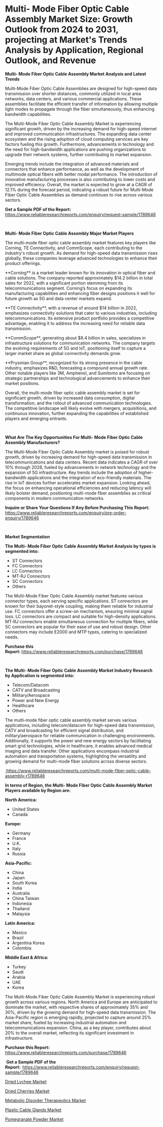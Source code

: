 <p><h1>Multi- Mode Fiber Optic Cable Assembly Market Size: Growth Outlook from 2024 to 2031, projecting at Market's Trends Analysis by Application, Regional Outlook, and Revenue</h1></p><p><strong>Multi- Mode Fiber Optic Cable Assembly Market Analysis and Latest Trends</strong></p>
<p><p>Multi-Mode Fiber Optic Cable Assemblies are designed for high-speed data transmission over shorter distances, commonly utilized in local area networks, data centers, and various commercial applications. These assemblies facilitate the efficient transfer of information by allowing multiple light modes to propagate through the fiber simultaneously, thus enhancing bandwidth capabilities.</p><p>The Multi-Mode Fiber Optic Cable Assembly Market is experiencing significant growth, driven by the increasing demand for high-speed internet and improved communication infrastructures. The expanding data center ecosystem and the rising adoption of cloud computing services are key factors fueling this growth. Furthermore, advancements in technology and the need for high-bandwidth applications are pushing organizations to upgrade their network systems, further contributing to market expansion.</p><p>Emerging trends include the integration of advanced materials and connectors that enhance performance, as well as the development of multimode optical fibers with better modal performance. The introduction of innovative manufacturing processes is also contributing to lower costs and improved efficiency. Overall, the market is expected to grow at a CAGR of 12.1% during the forecast period, indicating a robust future for Multi-Mode Fiber Optic Cable Assemblies as demand continues to rise across various sectors.</p></p>
<p><strong>Get a Sample PDF of the Report:&nbsp;</strong> <a href="https://www.reliableresearchreports.com/enquiry/request-sample/1789646?utm_campaign=1393&utm_medium=2&utm_source=Github&utm_content=ia&utm_term=09102024&utm_id=multi-mode-fiber-optic-cable-assembly">https://www.reliableresearchreports.com/enquiry/request-sample/1789646</a></p>
<p>&nbsp;</p>
<p><strong>Multi- Mode Fiber Optic Cable Assembly Major Market Players</strong></p>
<p><p>The multi-mode fiber optic cable assembly market features key players like Corning, TE Connectivity, and CommScope, each contributing to the industry's robust growth. As demand for high-speed data transmission rises globally, these companies leverage advanced technologies to enhance their product offerings.</p><p>**Corning** is a market leader known for its innovation in optical fiber and cable solutions. The company reported approximately $14.2 billion in total sales for 2022, with a significant portion stemming from its telecommunications segment. Corning’s focus on expanding its manufacturing capabilities and enhancing fiber designs positions it well for future growth as 5G and data center markets expand.</p><p>**TE Connectivity**, with a revenue of around $14 billion in 2022, emphasizes connectivity solutions that cater to various industries, including telecommunications. Its extensive product portfolio provides a competitive advantage, enabling it to address the increasing need for reliable data transmission.</p><p>**CommScope**, generating about $8.4 billion in sales, specializes in infrastructure solutions for communication networks. The company targets the evolving requirements of 5G and IoT, positioning itself to capture a larger market share as global connectivity demands grow.</p><p>**Prysmian Group**, recognized for its strong presence in the cable industry, emphasizes R&D, forecasting a compound annual growth rate. Other notable players like 3M, Amphenol, and Sumitomo are focusing on strategic partnerships and technological advancements to enhance their market positions.</p><p>Overall, the multi-mode fiber optic cable assembly market is set for significant growth, driven by increased data consumption, digital transformation, and the rollout of advanced communication technologies. The competitive landscape will likely evolve with mergers, acquisitions, and continuous innovation, further expanding the capabilities of established players and emerging entrants.</p></p>
<p>&nbsp;</p>
<p><strong>What Are The Key Opportunities For Multi- Mode Fiber Optic Cable Assembly Manufacturers?</strong></p>
<p><p>The Multi-Mode Fiber Optic Cable Assembly market is poised for robust growth, driven by increasing demand for high-speed data transmission in telecommunications and data centers. Recent data indicates a CAGR of over 10% through 2028, fueled by advancements in network technology and the expansion of 5G infrastructure. Key trends include the adoption of higher-bandwidth applications and the integration of eco-friendly materials. The rise in IoT devices further accelerates market expansion. Looking ahead, the focus on enhancing operational efficiencies and reducing latency will likely bolster demand, positioning multi-mode fiber assemblies as critical components in modern communication networks.</p></p>
<p><strong>Inquire or Share Your Questions If Any Before Purchasing This Report:</strong> <a href="https://www.reliableresearchreports.com/enquiry/pre-order-enquiry/1789646?utm_campaign=1393&utm_medium=2&utm_source=Github&utm_content=ia&utm_term=09102024&utm_id=multi-mode-fiber-optic-cable-assembly">https://www.reliableresearchreports.com/enquiry/pre-order-enquiry/1789646</a></p>
<p>&nbsp;</p>
<p><strong>Market Segmentation</strong></p>
<p><strong>The Multi- Mode Fiber Optic Cable Assembly Market Analysis by types is segmented into:</strong></p>
<p><ul><li>ST Connectors</li><li>FC Connectors</li><li>LC Connectors</li><li>MT-RJ Connectors</li><li>SC Connectors</li><li>Others</li></ul></p>
<p><p>The Multi-Mode Fiber Optic Cable Assembly market features various connector types, each serving specific applications. ST connectors are known for their bayonet-style coupling, making them reliable for industrial use. FC connectors offer a screw-on mechanism, ensuring minimal signal loss. LC connectors are compact and suitable for high-density applications. MT-RJ connectors enable simultaneous connection for multiple fibers, while SC connectors are popular for their ease of use and robust design. Other connectors may include E2000 and MTP types, catering to specialized needs.</p></p>
<p><strong>Purchase this Report:&nbsp;</strong><a href="https://www.reliableresearchreports.com/purchase/1789646?utm_campaign=1393&utm_medium=2&utm_source=Github&utm_content=ia&utm_term=09102024&utm_id=multi-mode-fiber-optic-cable-assembly">https://www.reliableresearchreports.com/purchase/1789646</a></p>
<p>&nbsp;</p>
<p><strong>The Multi- Mode Fiber Optic Cable Assembly Market Industry Research by Application is segmented into:</strong></p>
<p><ul><li>Telecom/Datacom</li><li>CATV and Broadcasting</li><li>Military/Aerospace</li><li>Power and New Energy</li><li>Healthcare</li><li>Others</li></ul></p>
<p><p>The multi-mode fiber optic cable assembly market serves various applications, including telecom/datacom for high-speed data transmission, CATV and broadcasting for efficient signal distribution, and military/aerospace for reliable communication in challenging environments. Additionally, it supports the power and new energy sectors by facilitating smart grid technologies, while in healthcare, it enables advanced medical imaging and data transfer. Other applications encompass industrial automation and transportation systems, highlighting the versatility and growing demand for multi-mode fiber solutions across diverse sectors.</p></p>
<p><a href="https://www.reliableresearchreports.com/multi-mode-fiber-optic-cable-assembly-r1789646?utm_campaign=1393&utm_medium=2&utm_source=Github&utm_content=ia&utm_term=09102024&utm_id=multi-mode-fiber-optic-cable-assembly">&nbsp;https://www.reliableresearchreports.com/multi-mode-fiber-optic-cable-assembly-r1789646</a></p>
<p><strong>In terms of Region, the Multi- Mode Fiber Optic Cable Assembly Market Players available by Region are:</strong></p>
<p>
    <p> <strong> North America: </strong>
        <ul>
            <li>United States</li>
            <li>Canada</li>
        </ul>
        </p> 
    <p> <strong> Europe: </strong>
        <ul>
            <li>Germany</li>
            <li>France</li>
            <li>U.K.</li>
            <li>Italy</li>
            <li>Russia</li>
        </ul>
        </p> 
    <p> <strong> Asia-Pacific: </strong>
        <ul>
            <li>China</li>
            <li>Japan</li>
            <li>South Korea</li>
            <li>India</li>
            <li>Australia</li>
            <li>China Taiwan</li>
            <li>Indonesia</li>
            <li>Thailand</li>
            <li>Malaysia</li>
        </ul>
        </p> 
    <p> <strong> Latin America: </strong>
        <ul>
            <li>Mexico</li>
            <li>Brazil</li>
            <li>Argentina Korea</li>
            <li>Colombia</li>
        </ul>
        </p> 
    <p> <strong> Middle East & Africa: </strong>
        <ul>
            <li>Turkey</li>
            <li>Saudi</li>
            <li>Arabia</li>
            <li>UAE</li>
            <li>Korea</li>
        </ul>
    </p>
    </p>
<p><p>The Multi-Mode Fiber Optic Cable Assembly Market is experiencing robust growth across various regions. North America and Europe are anticipated to dominate the market, with respective shares of approximately 35% and 30%, driven by the growing demand for high-speed data transmission. The Asia-Pacific region is emerging rapidly, projected to capture around 25% market share, fueled by increasing industrial automation and telecommunications expansion. China, as a key player, contributes about 20% to the overall market, reflecting its significant investment in infrastructure.</p></p>
<p><strong>Purchase this Report: </strong><a href="https://www.reliableresearchreports.com/purchase/1789646?utm_campaign=1393&utm_medium=2&utm_source=Github&utm_content=ia&utm_term=09102024&utm_id=multi-mode-fiber-optic-cable-assembly">https://www.reliableresearchreports.com/purchase/1789646</a></p>
<p>&nbsp;<strong>Get a Sample PDF of the Report:&nbsp;&nbsp;</strong><a href="https://www.reliableresearchreports.com/enquiry/request-sample/1789646?utm_campaign=1393&utm_medium=2&utm_source=Github&utm_content=ia&utm_term=09102024&utm_id=multi-mode-fiber-optic-cable-assembly">https://www.reliableresearchreports.com/enquiry/request-sample/1789646</a></p>
<p><strong></strong></p>
<p><p><a href="https://www.linkedin.com/pulse/global-dried-lychee-market-focus-application-end-use-industry-yd5je?utm_campaign=1393&utm_medium=2&utm_source=Github&utm_content=ia&utm_term=09102024&utm_id=multi-mode-fiber-optic-cable-assembly">Dried Lychee Market</a></p><p><a href="https://www.linkedin.com/pulse/booming-dried-cherries-market-sector-analysis-growth-projections-oetbe?utm_campaign=1393&utm_medium=2&utm_source=Github&utm_content=ia&utm_term=09102024&utm_id=multi-mode-fiber-optic-cable-assembly">Dried Cherries Market</a></p><p><a href="https://github.com/BellAuer/Market-Research-Report-List-1/blob/main/metabolic-disorder-therapeutics-market.md?utm_campaign=1393&utm_medium=2&utm_source=Github&utm_content=ia&utm_term=09102024&utm_id=multi-mode-fiber-optic-cable-assembly">Metabolic Disorder Therapeutics Market</a></p><p><a href="https://www.linkedin.com/pulse/plastic-cable-glands-market-consolidation-impact-structure-l8m3f?utm_campaign=1393&utm_medium=2&utm_source=Github&utm_content=ia&utm_term=09102024&utm_id=multi-mode-fiber-optic-cable-assembly">Plastic Cable Glands Market</a></p><p><a href="https://www.linkedin.com/pulse/pomegranate-powder-market-industry-trends-forecast-period-from-u4lne?utm_campaign=1393&utm_medium=2&utm_source=Github&utm_content=ia&utm_term=09102024&utm_id=multi-mode-fiber-optic-cable-assembly">Pomegranate Powder Market</a></p></p>
